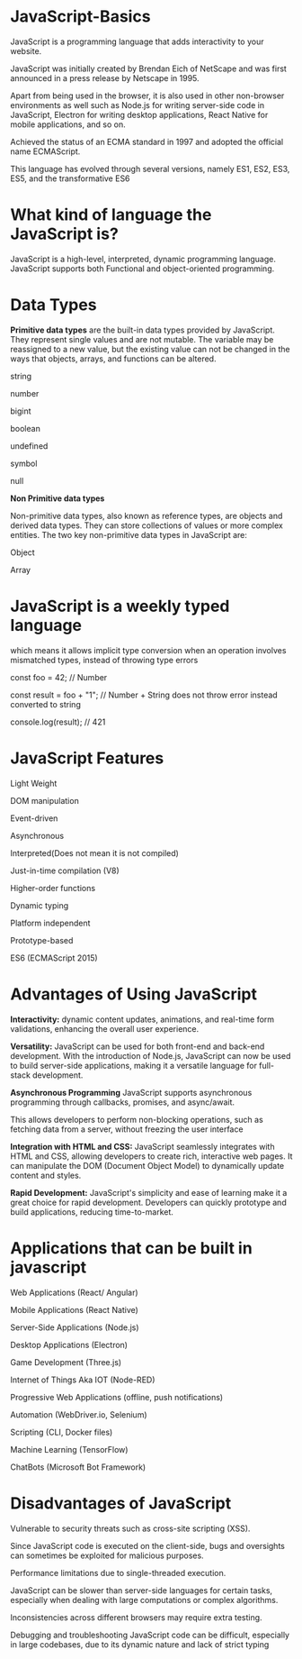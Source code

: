 # JavaScript-Basics

  JavaScript is a programming language that adds interactivity to your website.
  
  JavaScript was initially created by Brendan Eich of NetScape and was first announced in a press release by Netscape in 1995.
  
  Apart from being used in the browser, it is also used in other non-browser environments as well such as Node.js for writing server-side code in JavaScript, Electron for writing desktop applications, React Native for mobile applications, and so on.
  
  Achieved the status of an ECMA standard in 1997 and adopted the official name ECMAScript.

  This language has evolved through several versions, namely ES1, ES2, ES3, ES5, and the transformative ES6

# What kind of language the JavaScript is?

  JavaScript is a high-level, interpreted, dynamic programming language.
  JavaScript supports both Functional and object-oriented programming. 
  
# Data Types

**Primitive data types** are the built-in data types provided by JavaScript. They represent single values and are not mutable.
The variable may be reassigned to a new value, but the existing value can not be changed in the ways that objects, arrays, and functions can be altered.

string

number

bigint

boolean

undefined

symbol

null

**Non Primitive data types** 

Non-primitive data types, also known as reference types, are objects and derived data types. They can store collections of values or more complex entities. The two key non-primitive data types in JavaScript are:

Object

Array

# JavaScript is a weekly typed language

which means it allows implicit type conversion when an operation involves mismatched types, instead of throwing type errors

const foo = 42; // Number

const result = foo + "1"; // Number + String does not throw error instead converted to string

console.log(result); // 421

# JavaScript Features

Light Weight

DOM manipulation

Event-driven

Asynchronous

Interpreted(Does not mean it is not compiled)

Just-in-time compilation (V8)

Higher-order functions

Dynamic typing

Platform independent

Prototype-based

ES6 (ECMAScript 2015)


# Advantages of Using JavaScript

**Interactivity:** dynamic content updates, animations, and real-time form validations, enhancing the overall user experience.

**Versatility:** JavaScript can be used for both front-end and back-end development. With the introduction of Node.js, JavaScript can now be used to build server-side applications, making it a versatile language for full-stack development.

**Asynchronous Programming** JavaScript supports asynchronous programming through callbacks, promises, and async/await. 

This allows developers to perform non-blocking operations, such as fetching data from a server, without freezing the user interface

**Integration with HTML and CSS:** JavaScript seamlessly integrates with HTML and CSS, allowing developers to create rich, interactive web pages. It can manipulate the DOM (Document Object Model) to dynamically update content and styles.

**Rapid Development:** JavaScript's simplicity and ease of learning make it a great choice for rapid development. Developers can quickly prototype and build applications, reducing time-to-market.


# Applications that can be built in javascript

Web Applications (React/ Angular)

Mobile Applications (React Native)

Server-Side Applications (Node.js)

Desktop Applications (Electron)

Game Development (Three.js)

Internet of Things Aka IOT (Node-RED)

Progressive Web Applications (offline, push notifications)

Automation (WebDriver.io, Selenium)

Scripting (CLI, Docker files)

Machine Learning (TensorFlow)

ChatBots (Microsoft Bot Framework)


# Disadvantages of JavaScript  

Vulnerable to security threats such as cross-site scripting (XSS).

Since JavaScript code is executed on the client-side, bugs and oversights can sometimes be exploited for malicious purposes.

Performance limitations due to single-threaded execution.

JavaScript can be slower than server-side languages for certain tasks, especially when dealing with large computations or complex algorithms.

Inconsistencies across different browsers may require extra testing.

Debugging and troubleshooting JavaScript code can be difficult, especially in large codebases, due to its dynamic nature and lack of strict typing 


